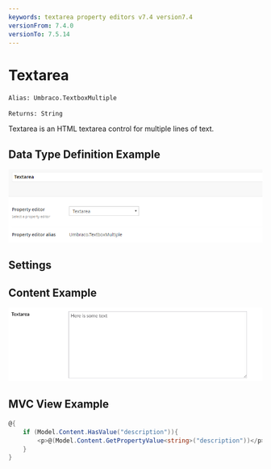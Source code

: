 ```yaml
---
keywords: textarea property editors v7.4 version7.4
versionFrom: 7.4.0
versionTo: 7.5.14
---
```


# Textarea

`Alias: Umbraco.TextboxMultiple`

`Returns: String`

Textarea is an HTML textarea control for multiple lines of text.

## Data Type Definition Example

![Textarea Data Type Definition](images/7/textarea-setup.png)


## Settings

## Content Example

![Textarea Content Example](images/7/textarea-content.png)


## MVC View Example

```csharp
@{
    if (Model.Content.HasValue("description")){
        <p>@(Model.Content.GetPropertyValue<string>("description"))</p>
    }
}
```
